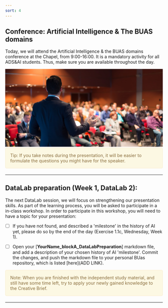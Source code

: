 ```yaml
---
sort: 4
---
```


## Conference: Artificial Intelligence & The BUAS domains

Today, we will attend the Artificial Intelligence & the BUAS domains conference at the Chapel, from 9:00-16:00. It is a mandatory activity for all ADS&AI students. Thus, make sure you are available throughout the day.

<img src="./images/Conference.jpg" alt="Conference" width="550"/>

<br>

<div style="padding: 15px; border: 1px solid transparent; border-color: transparent; margin-bottom: 20px; border-radius: 4px; color: #8a6d3b;; background-color: #fcf8e3; border-color: #faebcc;">
Tip: If you take notes during the presentation, it will be easier to formulate the questions you might have for the speaker.
</div>

***

## DataLab preparation (Week 1, DataLab 2):

The next DataLab session, we will focus on strengthening our presentation skills. As part of the learning process, you will be asked to participate in a in-class workshop. In order to participate in this workshop, you will need to have a topic for your presentation:  

- [ ] If you have not found, and described a 'milestone' in the history of AI yet, please do so by the end of the day (Exercise 1.1c, Wednesday, Week 1).
- [ ] Open your [**YourName_blockA_DataLabPreparation**] markdown file, and add a description of your chosen history of AI 'milestone'. Commit the changes, and push the markdown file to your personal BUas repository, which is listed [here](ADD LINK). 


<div style="padding: 15px; border: 1px solid transparent; border-color: transparent; margin-bottom: 20px; border-radius: 4px; color: #8a6d3b;; background-color: #fcf8e3; border-color: #faebcc;">
Note: When you are finished with the independent study material, and still have some time left, try to apply your newly gained knowledge to the Creative Brief.
</div> 

***


